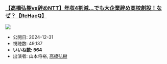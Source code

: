 ### [【高橋弘樹vs辞めNTT】年収4割減...でも大企業辞め高校創設！なぜ？【ReHacQ】](https://www.youtube.com/watch?v=lol-FfJ8FD8)
[![](https://img.youtube.com/vi/lol-FfJ8FD8/sddefault.jpg)](https://www.youtube.com/watch?v=lol-FfJ8FD8)
-   公開日: 2024-12-31
-   視聴数: 49,137
-   **いいね数: 564**
-   出演者: 山本将裕, [高橋弘樹](/rehacq_fan/people/高橋弘樹 "wikilink")

